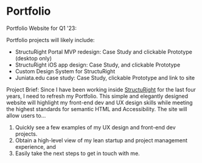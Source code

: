 # Portfolio
Portfolio Website for Q1 '23:

Portfolio projects will likely include: 

* StructuRight Portal MVP redesign: Case Study and clickable Prototype (desktop only)
* StructuRight iOS app design: Case Study, and clickable Prototype
* Custom Design System for StructuRight
* Juniata.edu case study: Case Study, clickable Prototype and link to site


Project Brief: Since I have been working inside [StructuRight](https://www.structuright.com/) for the last four years, I need to refresh my Portfolio. This simple and elegantly designed website will highlight my front-end dev and UX design skills while meeting the highest standards for semantic HTML and Accessibility. The site will allow users to...

1) Quickly see a few examples of my UX design and front-end dev projects.
2) Obtain a high-level view of my lean startup and project management experience, and
3) Easily take the next steps to get in touch with me.

